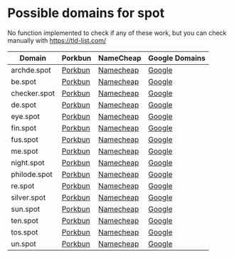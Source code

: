 # Possible domains for spot

No function implemented to check if any of these work, but you can check manually with https://tld-list.com/

| Domain | Porkbun | NameCheap | Google Domains |
|---|---|---|---|
| archde.spot | [Porkbun](https://porkbun.com/checkout/search?prb=e814663da1&tlds=&idnLanguage=&search=search&q=archde.spot) | [Namecheap](https://www.namecheap.com/domains/registration/results/?domain=archde.spot) | [Google](https://domains.google.com/registrar/search?searchTerm=archde.spot) |
| be.spot | [Porkbun](https://porkbun.com/checkout/search?prb=e814663da1&tlds=&idnLanguage=&search=search&q=be.spot) | [Namecheap](https://www.namecheap.com/domains/registration/results/?domain=be.spot) | [Google](https://domains.google.com/registrar/search?searchTerm=be.spot) |
| checker.spot | [Porkbun](https://porkbun.com/checkout/search?prb=e814663da1&tlds=&idnLanguage=&search=search&q=checker.spot) | [Namecheap](https://www.namecheap.com/domains/registration/results/?domain=checker.spot) | [Google](https://domains.google.com/registrar/search?searchTerm=checker.spot) |
| de.spot | [Porkbun](https://porkbun.com/checkout/search?prb=e814663da1&tlds=&idnLanguage=&search=search&q=de.spot) | [Namecheap](https://www.namecheap.com/domains/registration/results/?domain=de.spot) | [Google](https://domains.google.com/registrar/search?searchTerm=de.spot) |
| eye.spot | [Porkbun](https://porkbun.com/checkout/search?prb=e814663da1&tlds=&idnLanguage=&search=search&q=eye.spot) | [Namecheap](https://www.namecheap.com/domains/registration/results/?domain=eye.spot) | [Google](https://domains.google.com/registrar/search?searchTerm=eye.spot) |
| fin.spot | [Porkbun](https://porkbun.com/checkout/search?prb=e814663da1&tlds=&idnLanguage=&search=search&q=fin.spot) | [Namecheap](https://www.namecheap.com/domains/registration/results/?domain=fin.spot) | [Google](https://domains.google.com/registrar/search?searchTerm=fin.spot) |
| fus.spot | [Porkbun](https://porkbun.com/checkout/search?prb=e814663da1&tlds=&idnLanguage=&search=search&q=fus.spot) | [Namecheap](https://www.namecheap.com/domains/registration/results/?domain=fus.spot) | [Google](https://domains.google.com/registrar/search?searchTerm=fus.spot) |
| me.spot | [Porkbun](https://porkbun.com/checkout/search?prb=e814663da1&tlds=&idnLanguage=&search=search&q=me.spot) | [Namecheap](https://www.namecheap.com/domains/registration/results/?domain=me.spot) | [Google](https://domains.google.com/registrar/search?searchTerm=me.spot) |
| night.spot | [Porkbun](https://porkbun.com/checkout/search?prb=e814663da1&tlds=&idnLanguage=&search=search&q=night.spot) | [Namecheap](https://www.namecheap.com/domains/registration/results/?domain=night.spot) | [Google](https://domains.google.com/registrar/search?searchTerm=night.spot) |
| philode.spot | [Porkbun](https://porkbun.com/checkout/search?prb=e814663da1&tlds=&idnLanguage=&search=search&q=philode.spot) | [Namecheap](https://www.namecheap.com/domains/registration/results/?domain=philode.spot) | [Google](https://domains.google.com/registrar/search?searchTerm=philode.spot) |
| re.spot | [Porkbun](https://porkbun.com/checkout/search?prb=e814663da1&tlds=&idnLanguage=&search=search&q=re.spot) | [Namecheap](https://www.namecheap.com/domains/registration/results/?domain=re.spot) | [Google](https://domains.google.com/registrar/search?searchTerm=re.spot) |
| silver.spot | [Porkbun](https://porkbun.com/checkout/search?prb=e814663da1&tlds=&idnLanguage=&search=search&q=silver.spot) | [Namecheap](https://www.namecheap.com/domains/registration/results/?domain=silver.spot) | [Google](https://domains.google.com/registrar/search?searchTerm=silver.spot) |
| sun.spot | [Porkbun](https://porkbun.com/checkout/search?prb=e814663da1&tlds=&idnLanguage=&search=search&q=sun.spot) | [Namecheap](https://www.namecheap.com/domains/registration/results/?domain=sun.spot) | [Google](https://domains.google.com/registrar/search?searchTerm=sun.spot) |
| ten.spot | [Porkbun](https://porkbun.com/checkout/search?prb=e814663da1&tlds=&idnLanguage=&search=search&q=ten.spot) | [Namecheap](https://www.namecheap.com/domains/registration/results/?domain=ten.spot) | [Google](https://domains.google.com/registrar/search?searchTerm=ten.spot) |
| tos.spot | [Porkbun](https://porkbun.com/checkout/search?prb=e814663da1&tlds=&idnLanguage=&search=search&q=tos.spot) | [Namecheap](https://www.namecheap.com/domains/registration/results/?domain=tos.spot) | [Google](https://domains.google.com/registrar/search?searchTerm=tos.spot) |
| un.spot | [Porkbun](https://porkbun.com/checkout/search?prb=e814663da1&tlds=&idnLanguage=&search=search&q=un.spot) | [Namecheap](https://www.namecheap.com/domains/registration/results/?domain=un.spot) | [Google](https://domains.google.com/registrar/search?searchTerm=un.spot) |
